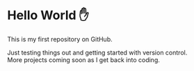 # Hello World ✋

This is my first repository on GitHub.

Just testing things out and getting started with version control.  
More projects coming soon as I get back into coding.
